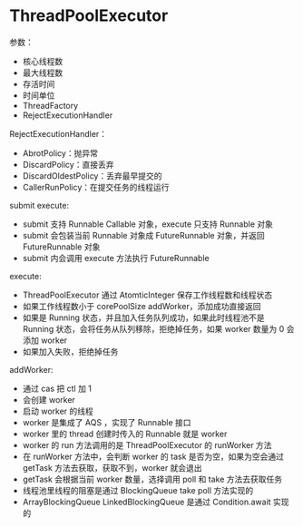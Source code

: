 # ThreadPoolExecutor

参数：

- 核心线程数
- 最大线程数
- 存活时间
- 时间单位
- ThreadFactory
- RejectExecutionHandler

RejectExecutionHandler：

- AbrotPolicy：抛异常
- DiscardPolicy：直接丢弃
- DiscardOldestPolicy：丢弃最早提交的
- CallerRunPolicy：在提交任务的线程运行

submit execute:

- submit 支持 Runnable Callable 对象，execute 只支持 Runnable 对象
- submit 会包装当前 Runnable 对象成 FutureRunnable  对象，并返回 FutureRunnable 对象
- submit 内会调用 execute 方法执行 FutureRunnable

execute:

- ThreadPoolExecutor 通过 AtomticInteger 保存工作线程数和线程状态
- 如果工作线程数小于 corePoolSize addWorker，添加成功直接返回
- 如果是 Running 状态，并且加入任务队列成功，如果此时线程池不是 Running 状态，会将任务从队列移除，拒绝掉任务，如果 worker 数量为 0 会添加 worker
- 如果加入失败，拒绝掉任务

addWorker:

- 通过 cas 把 ctl 加 1
- 会创建 worker 
- 启动 worker 的线程
- worker 是集成了 AQS ，实现了 Runnable 接口
- worker 里的 thread 创建时传入的 Runnable 就是 worker
- worker 的 run 方法调用的是 ThreadPoolExecutor 的 runWorker 方法
- 在 runWorker 方法中，会判断 worker 的 task 是否为空，如果为空会通过 getTask 方法去获取，获取不到，worker 就会退出
- getTask 会根据当前 worker 数量，选择调用 poll 和 take 方法去获取任务
- 线程池里线程的阻塞是通过 BlockingQueue take poll 方法实现的
- ArrayBlockingQueue LinkedBlockingQueue 是通过 Condition.await 实现的
